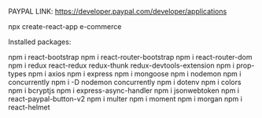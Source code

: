  PAYPAL LINK: https://developer.paypal.com/developer/applications

 npx create-react-app e-commerce
 
 Installed packages: 

 npm i react-bootstrap 
 npm i react-router-bootstrap
 npm i react-router-dom
 npm i redux react-redux redux-thunk redux-devtools-extension
 npm i prop-types
 npm i axios
 npm i express
 npm i mongoose
 npm i nodemon
 npm i concurrently
 npm i -D nodemon concurrently 
 npm i dotenv
 npm i colors
 npm i bcryptjs
 npm i express-async-handler
 npm i jsonwebtoken 
 npm i react-paypal-button-v2
 npm i multer
 npm i moment
 npm i morgan
 npm i react-helmet
 
